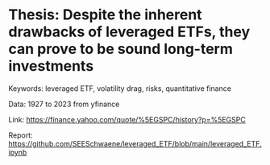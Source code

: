 # Thesis: Despite the inherent drawbacks of leveraged ETFs, they can prove to be sound long-term investments

Keywords: leveraged ETF, volatility drag, risks, quantitative finance

Data: 1927 to 2023 from yfinance

Link: https://finance.yahoo.com/quote/%5EGSPC/history?p=%5EGSPC

Report: https://github.com/SEESchwaene/leveraged_ETF/blob/main/leveraged_ETF.ipynb
